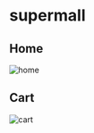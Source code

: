 # supermall

## Home
![home](https://note.youdao.com/yws/api/personal/file/WEB634b2cb90549016c7b95ef5648365963?method=download&shareKey=0ed8d13dda073e1c7f0cea83ccca46a9)
## Cart
![cart](https://note.youdao.com/yws/api/personal/file/WEBe08d4f1703df24c2cb1557863bd7fc3d?method=download&shareKey=6f606ad958fadf13703a638da45a5f00)
